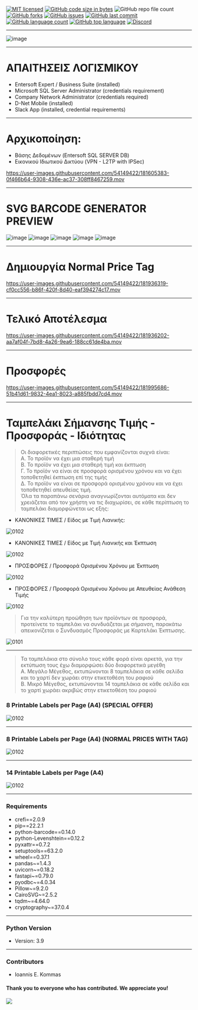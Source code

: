 
[![MIT licensed](https://img.shields.io/badge/license-MIT-brightgreen.svg?style=for-the-badge)](LICENSE)
[![GitHub code size in bytes](https://img.shields.io/github/repo-size/johnkommas/BarcodeReader?style=for-the-badge)](CODE_SIZE)
![GitHub repo file count](https://img.shields.io/github/directory-file-count/johnkommas/BarcodeReader?style=for-the-badge)
[![GitHub forks](https://img.shields.io/github/forks/johnkommas/BarcodeReader?style=for-the-badge)](FORKS)
[![GitHub issues](https://img.shields.io/github/issues/johnkommas/BarcodeReader?style=for-the-badge)](ISSUES)
[![GitHub last commit](https://img.shields.io/github/last-commit/johnkommas/BarcodeReader?style=for-the-badge)](COMMIT)
[![GitHub language count](https://img.shields.io/github/languages/count/johnkommas/BarcodeReader?style=for-the-badge)](LANGUAGES)
[![GitHub top language](https://img.shields.io/github/languages/top/johnkommas/BarcodeReader?style=for-the-badge)](lang)
[![Discord](https://img.shields.io/discord/583993547792056321?style=for-the-badge)](https://discord.gg/PJAT7XNshB)

---
![image](https://github.com/johnkommas/BarcodeReader/blob/master/my_app/SELF_LABEL/images/Mixture.png?raw=true)

---
# ΑΠΑΙΤΗΣΕΙΣ ΛΟΓΙΣΜΙΚΟΥ
- Entersoft Expert / Business Suite (installed)
- Microsoft SQL Server Administrator (credentials requirement)
- Company Network Administrator (credentials required)
- D-Net Mobile (installed)
- Slack App (installed, credential requirements)

---

# Αρχικοποίηση:
- Βάσης Δεδομένων (Entersoft SQL SERVER DB) 
- Εικονικού Ιδιωτικού Δικτύου (VPN - L2TP with IPSec)


https://user-images.githubusercontent.com/54149422/181605383-0f466b64-9308-436e-ac37-308ff8467259.mov


---

# SVG BARCODE GENERATOR PREVIEW



![image](https://raw.githubusercontent.com/johnkommas/BarcodeReader/ea7afc5e2e9c56dd8a2c37febb5105a04b41447b/app/images/20002459.svg)  ![image](https://raw.githubusercontent.com/johnkommas/BarcodeReader/c72c662eedf800ba3b9731d203a8afabda002323/app/images/3228020232028.svg) ![image](https://raw.githubusercontent.com/johnkommas/BarcodeReader/3a34d254a98831d397a91f2c7e67c14243be0165/app/images/5035766641223.svg) ![image](https://raw.githubusercontent.com/johnkommas/BarcodeReader/3a34d254a98831d397a91f2c7e67c14243be0165/app/images/8437013754460.svg)  ![image](https://raw.githubusercontent.com/johnkommas/BarcodeReader/824bb79488e0692f624b7167ad3d324b56fef59a/app/images/5201314166795.svg)

---

# Δημιουργία Normal Price Tag



https://user-images.githubusercontent.com/54149422/181936319-cf0cc556-b86f-420f-8d40-eaf394274c17.mov


---

# Τελικό Αποτέλεσμα



https://user-images.githubusercontent.com/54149422/181936202-aa7af04f-7bd8-4a26-9ea6-188cc61de4ba.mov


---

# Προσφορές 


https://user-images.githubusercontent.com/54149422/181995686-51b41d61-9832-4ea1-8023-a885fbdd7cd4.mov


---

# Ταμπελάκι Σήμανσης Τιμής - Προσφοράς - Ιδιότητας

> Οι διαφορετικές περιπτώσεις που εμφανίζονται συχνά είναι: <br>
> Α. Το προϊόν να έχει μια σταθερή τιμή <br>
> Β. Το προϊόν να έχει μια σταθερή τιμή και έκπτωση <br>
> Γ. Το προϊόν να είναι σε προσφορά ορισμένου χρόνου και να έχει τοποθετηθεί έκπτωση επί της τιμής <br>
> Δ. Το προϊόν να είναι σε προσφορά ορισμένου χρόνου και να έχει τοποθετηθεί απευθείας τιμή. <br>
> Όλα τα παραπάνω σενάρια αναγνωρίζονται αυτόματα και δεν χρειάζεται από τον χρήστη να τις διαχωρίσει, 
σε κάθε περίπτωση το ταμπελάκι διαμορφώνεται ως εξης: <br>

- ΚΑΝΟΝΙΚΕΣ ΤΙΜΕΣ / Είδος με Τιμή Λιανικής:

![0102](https://github.com/johnkommas/BarcodeReader/blob/master/my_app/SELF_LABEL/images/A.png?raw=true)

- ΚΑΝΟΝΙΚΕΣ ΤΙΜΕΣ / Είδος με Τιμή Λιανικής και Έκπτωση

![0102](https://github.com/johnkommas/BarcodeReader/blob/master/my_app/SELF_LABEL/images/D.png?raw=true)

- ΠΡΟΣΦΟΡΕΣ / Προσφορά Ορισμένου Χρόνου με Έκπτωση

![0102](https://github.com/johnkommas/BarcodeReader/blob/master/my_app/SELF_LABEL/images/B.png?raw=true)

- ΠΡΟΣΦΟΡΕΣ / Προσφορά Ορισμένου Χρόνου με Απευθείας Ανάθεση Τιμής

![0102](https://github.com/johnkommas/BarcodeReader/blob/master/my_app/SELF_LABEL/images/C.png?raw=true)
> Για την καλύτερη προώθηση των προϊόντων σε προσφορά, προτείνετε το ταμπελάκι να συνδυάζεται με σήμανση, παρακάτω απεικονίζεται 
ο Συνδυασμός Προσφοράς με Καρτελάκι Έκπτωσης.

![0101](https://github.com/johnkommas/BarcodeReader/blob/master/my_app/SELF_LABEL/images/Discount%20LATO_.png?raw=true)

---
> Τα ταμπελάκια στο σύνολο τους κάθε φορά είναι αρκετά, για την εκτύπωση τους έχω διαμορφώσει δύο διαφορετικά μεγέθη <br>
> Α. Μεγάλο Μέγεθος, εκτυπώνονται 8 ταμπελάκια σε κάθε σελίδα και το χαρτί δεν χωράει στην ετικετοθέση του ραφιού <br>
> Β. Μικρό Μέγεθος, εκτυπώνονται 14 ταμπελάκια σε κάθε σελίδα και το χαρτί χωράει ακριβώς στην ετικετοθέση του ραφιού

### 8 Printable Labels per Page (A4) (SPECIAL OFFER)

![0102](https://github.com/johnkommas/BarcodeReader/blob/master/my_app/SELF_LABEL/images/A4_PAGE1.png?raw=true)

---

### 8 Printable Labels per Page (A4) (NORMAL PRICES WITH TAG)
![0102](https://github.com/johnkommas/BarcodeReader/blob/master/my_app/SELF_LABEL/images/A4_PAGE3.png?raw=true)

---

### 14 Printable Labels per Page (A4) 

![0102](https://github.com/johnkommas/BarcodeReader/blob/master/my_app/SELF_LABEL/images/A4_PAGE2.png?raw=true)

---

### Requirements
- crefi==2.0.9
- pip==22.2.1
- python-barcode==0.14.0
- python-Levenshtein==0.12.2
- pyxattr==0.7.2
- setuptools==63.2.0
- wheel==0.37.1
- pandas~=1.4.3
- uvicorn~=0.18.2
- fastapi~=0.79.0
- pyodbc~=4.0.34
- Pillow~=9.2.0
- CairoSVG~=2.5.2
- tqdm~=4.64.0
- cryptography~=37.0.4

---

### Python Version
- Version: 3.9

---


### Contributors

- Ioannis E. Kommas


#### Thank you to everyone who has contributed. We appreciate you!

<a >
  <img src="https://github.com/johnkommas/CodeCademy_Projects/blob/master/img/dart_images/b.png?raw=true" />
</a>


